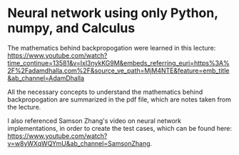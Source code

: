 # Neural network using only Python, numpy, and Calculus

The mathematics behind backpropogation were learned in this lecture: https://www.youtube.com/watch?time_continue=13581&v=Ixl3nykKG9M&embeds_referring_euri=https%3A%2F%2Fadamdhalla.com%2F&source_ve_path=MjM4NTE&feature=emb_title&ab_channel=AdamDhalla

All the necessary concepts to understand the mathematics behind backpropogation are summarized in the pdf file, which are notes taken from the lecture.

I also referenced Samson Zhang's video on neural network implementations, in order to create the test cases, which can be found here: https://www.youtube.com/watch?v=w8yWXqWQYmU&ab_channel=SamsonZhang.
